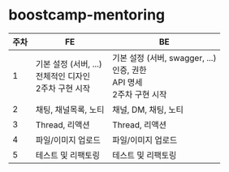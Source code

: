 # boostcamp-mentoring

|주차|FE|BE|
|------|---|---|
|1|기본 설정 (서버, ...)<br>전체적인 디자인<br>2주차 구현 시작 |기본 설정 (서버, swagger, ...)<br>인증, 권한 <br>API 명세 <br>2주차 구현 시작 |
|2|채팅, 채널목록, 노티 |채널, DM, 채팅, 노티 |
|3|Thread, 리액션 |Thread, 리액션 |
|4|파일/이미지 업로드 |파일/이미지 업로드 |
|5|테스트 및 리팩토링 |테스트 및 리팩토링 |
